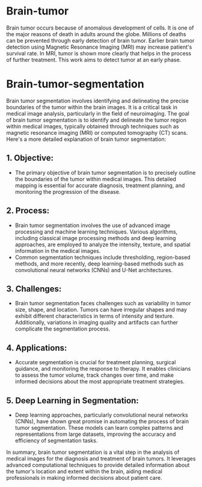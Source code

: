 # Brain-tumor
Brain tumor occurs because of anomalous development of cells. It is one of the major reasons of death in adults around the globe. Millions of deaths can be prevented through early detection of brain tumor. Earlier brain tumor detection using Magnetic Resonance Imaging (MRI) may increase patient's survival rate. In MRI, tumor is shown more clearly that helps in the process of further treatment. This work aims to detect tumor at an early phase.

# Brain-tumor-segmentation
Brain tumor segmentation involves identifying and delineating the precise boundaries of the tumor within the brain images. It is a critical task in medical image analysis, particularly in the field of neuroimaging. The goal of brain tumor segmentation is to identify and delineate the tumor region within medical images, typically obtained through techniques such as magnetic resonance imaging (MRI) or computed tomography (CT) scans. Here's a more detailed explanation of brain tumor segmentation:

## 1. **Objective:**
   - The primary objective of brain tumor segmentation is to precisely outline the boundaries of the tumor within medical images. This detailed mapping is essential for accurate diagnosis, treatment planning, and monitoring the progression of the disease.

## 2. **Process:**
   - Brain tumor segmentation involves the use of advanced image processing and machine learning techniques. Various algorithms, including classical image processing methods and deep learning approaches, are employed to analyze the intensity, texture, and spatial information in the medical images.
   - Common segmentation techniques include thresholding, region-based methods, and more recently, deep learning-based methods such as convolutional neural networks (CNNs) and U-Net architectures.

## 3. **Challenges:**
   - Brain tumor segmentation faces challenges such as variability in tumor size, shape, and location. Tumors can have irregular shapes and may exhibit different characteristics in terms of intensity and texture. Additionally, variations in imaging quality and artifacts can further complicate the segmentation process.

## 4. **Applications:**
   - Accurate segmentation is crucial for treatment planning, surgical guidance, and monitoring the response to therapy. It enables clinicians to assess the tumor volume, track changes over time, and make informed decisions about the most appropriate treatment strategies.

## 5. **Deep Learning in Segmentation:**
   - Deep learning approaches, particularly convolutional neural networks (CNNs), have shown great promise in automating the process of brain tumor segmentation. These models can learn complex patterns and representations from large datasets, improving the accuracy and efficiency of segmentation tasks.

In summary, brain tumor segmentation is a vital step in the analysis of medical images for the diagnosis and treatment of brain tumors. It leverages advanced computational techniques to provide detailed information about the tumor's location and extent within the brain, aiding medical professionals in making informed decisions about patient care.
